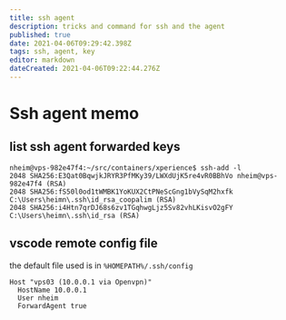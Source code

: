 ```yaml
---
title: ssh agent
description: tricks and command for ssh and the agent
published: true
date: 2021-04-06T09:29:42.398Z
tags: ssh, agent, key
editor: markdown
dateCreated: 2021-04-06T09:22:44.276Z
---
```


# Ssh agent memo

## list ssh agent forwarded keys

````shell
nheim@vps-982e47f4:~/src/containers/xperience$ ssh-add -l
2048 SHA256:E3Qat0BqwjkJRYR3PfMKy39/LWXdUjK5re4vR0BBhVo nheim@vps-982e47f4 (RSA)
2048 SHA256:fS50l0od1tWMBK1YoKUX2CtPNeScGng1bVySqM2hxfk C:\Users\heimn\.ssh\id_rsa_coopalim (RSA)
2048 SHA256:i4Htn7qrDJ68s6zv1TGqhwgLjz5Sv82vhLKisvO2gFY C:\Users\heimn\.ssh\id_rsa (RSA)
````

## vscode remote config file 

the default file used is in ``%HOMEPATH%/.ssh/config``

````
Host "vps03 (10.0.0.1 via Openvpn)"
  HostName 10.0.0.1
  User nheim
  ForwardAgent true
````